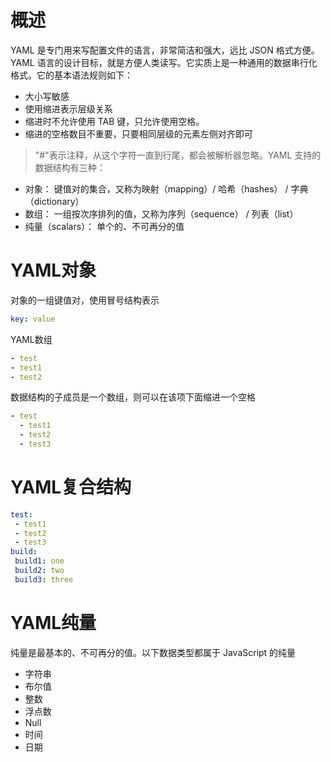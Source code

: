 # 概述
YAML 是专门用来写配置文件的语言，非常简洁和强大，远比 JSON 格式方便。YAML 语言的设计目标，就是方便人类读写。它实质上是一种通用的数据串行化格式。它的基本语法规则如下：
- 大小写敏感
- 使用缩进表示层级关系
- 缩进时不允许使用 TAB 键，只允许使用空格。
- 缩进的空格数目不重要，只要相同层级的元素左侧对齐即可
>"#"表示注释，从这个字符一直到行尾，都会被解析器忽略。YAML 支持的数据结构有三种：

- 对象： 键值对的集合，又称为映射（mapping）/ 哈希（hashes） / 字典（dictionary）
- 数组： 一组按次序排列的值，又称为序列（sequence） / 列表（list）
- 纯量（scalars）： 单个的、不可再分的值

# YAML对象
对象的一组键值对，使用冒号结构表示
```yaml
key: value
```
YAML数组
```yaml
- test
- test1
- test2
```
数据结构的子成员是一个数组，则可以在该项下面缩进一个空格
```yaml
- test
  - test1
  - test2
  - test3
```

# YAML复合结构
```yaml
test:
 - test1
 - test2
 - test3
build:
 build1: one
 build2: two
 build3: three
```

# YAML纯量
纯量是最基本的、不可再分的值。以下数据类型都属于 JavaScript 的纯量

- 字符串
- 布尔值
- 整数
- 浮点数
- Null
- 时间
- 日期